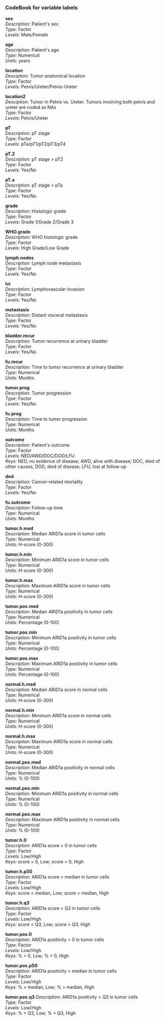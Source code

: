 ### CodeBook for variable labels
**sex**  
*Description:* Patient's sex  
*Type:* Factor  
*Levels:* Male/Female


**age**  
*Description:* Patient's age  
*Type:* Numerical  
*Units:* years  


**location**  
*Desciption:* Tumor anatomical location  
*Type:* Factor  
*Levels:* Pelvis/Ureter/Pelvis-Ureter



**location2**  
*Desciption:* Tumor in Pelvis vs. Ureter. Tumors involving both pelvis and ureter are coded as NAs  
*Type:* Factor  
*Levels:* Pelvis/Ureter 


**pT**  
*Description:* pT stage  
*Type:* Factor  
*Levels:* pTa/pT1/pT2/pT3/pT4  


**pT.2**  
*Description:* pT stage > pT2  
*Type:* Factor  
*Levels:* Yes/No


**pT.a**  
*Description:* pT stage > pTa  
*Type:* Factor  
*Levels:* Yes/No


**grade**  
*Description:* Histologic grade  
*Type:* Factor  
*Levels:* Grade 1/Grade 2/Grade 3


**WHO.grade**  
*Description:* WHO histologic grade  
*Type:* Factor  
*Levels:* High Grade/Low Grade


**lymph.nodes**  
*Description:* Lymph node metastasis    
*Type:* Factor  
*Levels:* Yes/No


**lvi**  
*Description:* Lymphovascular invasion    
*Type:* Factor  
*Levels:* Yes/No


**metastasis**  
*Description:* Distant visceral metastasis    
*Type:* Factor  
*Levels:* Yes/No


**bladder.recur**  
*Description:* Tumor recurrence at urinary bladder   
*Type:* Factor  
*Levels:* Yes/No


**fu.recur**  
*Description:* Time to tumor recurrence at urinary bladder   
*Type:* Numerical  
*Units:* Months


**tumor.prog**  
*Description:* Tumor progression   
*Type:* Factor  
*Levels:* Yes/No


**fu.prog**  
*Description:* Time to tumor progression   
*Type:* Numerical  
*Units:* Months


**outcome**  
*Description:* Patient's outcome   
*Type:* Factor  
*Levels:* NED/AWD/DOC/DOD/LFU  
*Keys:* NED, no evidence of disease; AWD, alive with disease; DOC, died of other causes; DOD, died of disease; LFU, lost at follow-up


**dod**  
*Description:* Cancer-related mortality   
*Type:* Factor  
*Levels:* Yes/No


**fu.outcome**  
*Description:* Follow-up time   
*Type:* Numerical  
*Units:* Months


**tumor.h.med**  
*Description:* Median ARID1a score in tumor cells   
*Type:* Numerical  
*Units:* H-score (0-300)


**tumor.h.min**  
*Description:* Minimum ARID1a score in tumor cells     
*Type:* Numerical  
*Units:* H-score (0-300)


**tumor.h.max**  
*Description:* Maximum ARID1a score in tumor cells   
*Type:* Numerical  
*Units:* H-score (0-300)


**tumor.pos.med**  
*Description:* Median ARID1a positivity in tumor cells  
*Type:* Numerical  
*Units:* Percentage (0-100)


**tumor.pos.min**  
*Description:* Minimum ARID1a positivity in tumor cells  
*Type:* Numerical  
*Units:* Percentage (0-100)


**tumor.pos.max**  
*Description:* Maximum ARID1a positivity in tumor cells  
*Type:* Numerical  
*Units:* Percentage (0-100)


**normal.h.med**  
*Description:* Median ARID1a score in normal cells   
*Type:* Numerical  
*Units:* H-score (0-300)


**normal.h.min**  
*Description:* Minimum ARID1a score in normal cells     
*Type:* Numerical  
*Units:* H-score (0-300)


**normal.h.max**  
*Description:* Maximum ARID1a score in normal cells   
*Type:* Numerical  
*Units:* H-score (0-300)


**normal.pos.med**  
*Description:* Median ARID1a positivity in normal cells  
*Type:* Numerical  
*Units:* % (0-100)


**normal.pos.min**  
*Description:* Minimum ARID1a positivity in normal cells  
*Type:* Numerical  
*Units:* % (0-100)


**normal.pos.max**  
*Description:* Maximum ARID1a positivity in normal cells  
*Type:* Numerical  
*Units:* % (0-100)


**tumor.h.0**  
*Description:* ARID1a score > 0 in tumor cells   
*Type:* Factor  
*Levels:* Low/High  
*Keys:* score = 0, Low; score > 0, High


**tumor.h.p50**  
*Description:* ARID1a score > median in tumor cells   
*Type:* Factor  
*Levels:* Low/High  
*Keys:* score < median, Low; score > median, High


**tumor.h.q3**  
*Description:* ARID1a score > Q3 in tumor cells   
*Type:* Factor  
*Levels:* Low/High  
*Keys:* score < Q3, Low; score > Q3, High


**tumor.pos.0**  
*Description:* ARID1a positivity > 0 in tumor cells   
*Type:* Factor  
*Levels:* Low/High  
*Keys:* % = 0, Low; % > 0, High


**tumor.pos.p50**  
*Description:* ARID1a positivity > median in tumor cells   
*Type:* Factor  
*Levels:* Low/High  
*Keys:* % < median, Low; % > median, High


**tumor.pos.q3**
*Description:* ARID1a positivity > Q3 in tumor cells   
*Type:* Factor  
*Levels:* Low/High  
*Keys:* % < Q3, Low; % > Q3, High
